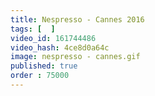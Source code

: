 ```yaml
---
title: Nespresso - Cannes 2016
tags: [  ]
video_id: 161744486
video_hash: 4ce8d0a64c
image: nespresso - cannes.gif
published: true
order : 75000
---
```

